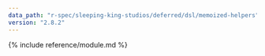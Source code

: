 ```yaml
---
data_path: "r-spec/sleeping-king-studios/deferred/dsl/memoized-helpers"
version: "2.8.2"
---
```


{% include reference/module.md %}
